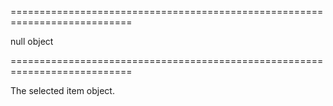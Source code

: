 <!--**
/*-------------------------------------------
    Auto-generated file. Do not modify.
-------------------------------------------

**-->
===========================================================================
<!--default-->null<!--/default-->
<!--type-->object<!--/type-->
===========================================================================

<!--shortDescription-->
The selected item object.
<!--/shortDescription-->

<!--fullDescription-->

<!--/fullDescription-->